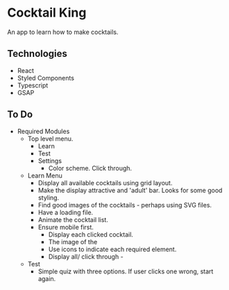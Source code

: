 # Cocktail King
An app to learn how to make cocktails.

## Technologies
- React
- Styled Components
- Typescript
- GSAP

## To Do
- Required Modules
  - Top level menu.
    - Learn
    - Test
    - Settings 
      - Color scheme. Click through.
  - Learn Menu
    - Display all available cocktails using grid layout.
    - Make the display attractive and 'adult' bar. Looks for some good styling.
    - Find good images of the cocktails - perhaps using SVG files.
    - Have a loading file.
    - Animate the cocktail list.
    - Ensure mobile first.
      - Display each clicked cocktail.
      - The image of the 
      - Use icons to indicate each required element.
      - Display all/ click through - 
  - Test
    - Simple quiz with three options. If user clicks one wrong, start again.